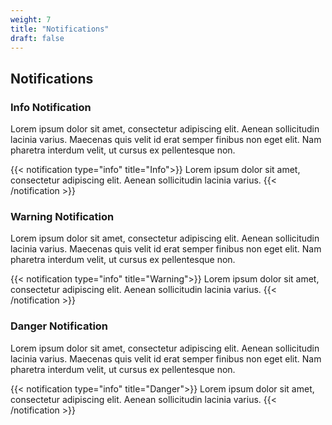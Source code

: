 ```yaml
---
weight: 7
title: "Notifications"
draft: false
---
```


## Notifications

### Info Notification

Lorem ipsum dolor sit amet, consectetur adipiscing elit. Aenean sollicitudin lacinia varius. Maecenas quis velit id erat semper finibus non eget elit. Nam pharetra interdum velit, ut cursus ex pellentesque non.

{{< notification type="info" title="Info">}}
Lorem ipsum dolor sit amet, consectetur adipiscing elit. Aenean sollicitudin lacinia varius.
{{< /notification >}}

### Warning Notification

Lorem ipsum dolor sit amet, consectetur adipiscing elit. Aenean sollicitudin lacinia varius. Maecenas quis velit id erat semper finibus non eget elit. Nam pharetra interdum velit, ut cursus ex pellentesque non.

{{< notification type="info" title="Warning">}}
Lorem ipsum dolor sit amet, consectetur adipiscing elit. Aenean sollicitudin lacinia varius.
{{< /notification >}}

### Danger Notification

Lorem ipsum dolor sit amet, consectetur adipiscing elit. Aenean sollicitudin lacinia varius. Maecenas quis velit id erat semper finibus non eget elit. Nam pharetra interdum velit, ut cursus ex pellentesque non.

{{< notification type="info" title="Danger">}}
Lorem ipsum dolor sit amet, consectetur adipiscing elit. Aenean sollicitudin lacinia varius.
{{< /notification >}}

